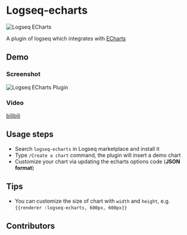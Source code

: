 # Logseq-echarts

![Logseq ECharts](./icon.png)

A plugin of logseq which integrates with [ECharts](https://echarts.apache.org/)

## Demo

### Screenshot

![Logseq ECharts Plugin](./logseq-echarts-plugin.gif)

### Video

[bilibili](https://www.bilibili.com/video/BV1JD4y167eK/)

## Usage steps

- Search `logseq-echarts` in Logseq marketplace and install it
- Type `/Create a chart` command, the plugin will insert a demo chart
- Customize your chart via updating the echarts options code (**JSON format**)

## Tips

- You can customize the size of chart with `width` and `height`, e.g. `{{renderer :logseq-echarts, 600px, 600px}}`

## Contributors

<!-- ALL-CONTRIBUTORS-LIST:START - Do not remove or modify this section -->
<!-- prettier-ignore-start -->
<!-- markdownlint-disable -->

<!-- markdownlint-restore -->
<!-- prettier-ignore-end -->

<!-- ALL-CONTRIBUTORS-LIST:END -->
